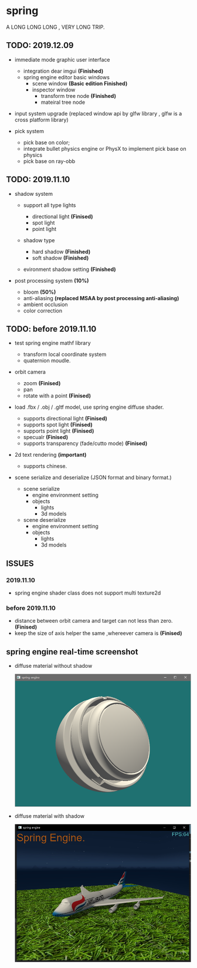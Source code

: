 
# spring

A LONG LONG LONG , VERY LONG TRIP.

## TODO: 2019.12.09

- immediate mode graphic user interface
    - integration dear imgui **(Finished)**
    - spring engine editor basic windows
        - scene window **(Basic edition Finished)**
        - inspector window
            - transform tree node **(Finished)**
            - mateiral tree node

- input system upgrade (replaced window api by glfw library , glfw is a cross platform library)

- pick system
    - pick base on color;
    - integrate bullet physics engine or PhysX to implement pick base on physics
    - pick base on ray-obb

## TODO: 2019.11.10

- shadow system
    - support all type lights
        - directional light **(Finised)**
        - spot light
        - point light

    - shadow type
        - hard shadow **(Finished)**
        - soft shadow **(Finished)**

    - evironment shadow setting **(Finished)**

- post processing system **(10%)**
    - bloom **(50%)**
    - anti-aliasing **(replaced MSAA by post processing anti-aliasing)**
    - ambient occlusion
    - color correction

## TODO: before 2019.11.10

- test spring engine mathf library
    - transform local coordinate system
    - quaternion moudle.

- orbit camera 
    - zoom **(Finised)**
    - pan
    - rotate with a point **(Finised)**

- load .fbx / .obj / .gltf model, use spring engine diffuse shader.
    - supports directional light **(Finised)**
    - supports spot light **(Finised)**
    - supports point light **(Finised)**
    - specualr **(Finised)**
    - supports transparency (fade/cutto mode) **(Finised)**

- 2d text rendering **(important)**
    - supports chinese.

- scene serialize and deserialize (JSON format and binary format.)
    - scene serialize
        - engine environment setting
        - objects
            - lights
            - 3d models
    - scene deserialize
        - engine environment setting
        - objects
            - lights
            - 3d models




    
## ISSUES

### 2019.11.10

- spring engine shader class does not support multi texture2d

### before 2019.11.10

- distance between orbit camera and target can not less than zero. **(Finised)**
- keep the size of axis helper the same ,whereever camera is **(Finised)**

## spring engine real-time screenshot

-   diffuse material without shadow
    
    ![diffuse](/screenshot/spring%20engine%20realtime%20screenshot_01.PNG)

-   diffuse material with shadow
    
    ![diffuse](/screenshot/spring%20engine%20realtime%20screenshot_02.jpg)
